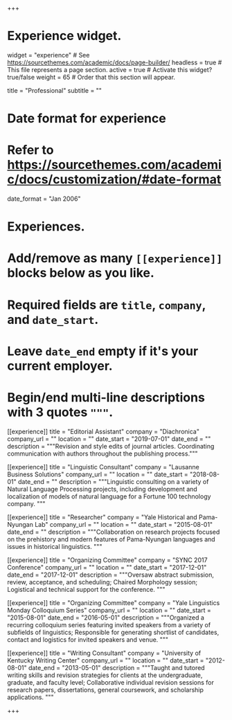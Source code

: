 +++
# Experience widget.
widget = "experience"  # See https://sourcethemes.com/academic/docs/page-builder/
headless = true  # This file represents a page section.
active = true  # Activate this widget? true/false
weight = 65  # Order that this section will appear.

title = "Professional"
subtitle = ""

# Date format for experience
#   Refer to https://sourcethemes.com/academic/docs/customization/#date-format
date_format = "Jan 2006"

# Experiences.
#   Add/remove as many `[[experience]]` blocks below as you like.
#   Required fields are `title`, `company`, and `date_start`.
#   Leave `date_end` empty if it's your current employer.
#   Begin/end multi-line descriptions with 3 quotes `"""`.
[[experience]]
  title = "Editorial Assistant"
  company = "Diachronica"
  company_url = ""
  location = ""
  date_start = "2019-07-01"
  date_end = ""
  description = """Revision and style edits of journal articles. Coordinating communication with authors throughout the publishing process."""

[[experience]]
  title = "Linguistic Consultant"
  company = "Lausanne Business Solutions"
  company_url = ""
  location = ""
  date_start = "2018-08-01"
  date_end = ""
  description = """Linguistic consulting on a variety of Natural Language Processing projects, including development and localization of models of natural language for a Fortune 100 technology company.
  """

[[experience]]
  title = "Researcher"
  company = "Yale Historical and Pama-Nyungan Lab"
  company_url = ""
  location = ""
  date_start = "2015-08-01"
  date_end = ""
  description = """Collaboration on research projects focused on the prehistory and modern features of Pama-Nyungan languages and issues in historical linguistics.
  """

[[experience]]
  title = "Organizing Committee"
  company = "SYNC 2017 Conference"
  company_url = ""
  location = ""
  date_start = "2017-12-01"
  date_end = "2017-12-01"
  description = """Oversaw abstract submission, review, acceptance, and scheduling; Chaired Morphology session; Logistical and technical support for the conference.
  """

[[experience]]
  title = "Organizing Committee"
  company = "Yale Linguistics Monday Colloquium Series"
  company_url = ""
  location = ""
  date_start = "2015-08-01"
  date_end = "2016-05-01"
  description = """Organized a recurring colloquium series featuring invited speakers from a
variety of subfields of linguistics; Responsible for generating shortlist of
candidates, contact and logistics for invited speakers and venue.
  """

[[experience]]
  title = "Writing Consultant"
  company = "University of Kentucky Writing Center"
  company_url = ""
  location = ""
  date_start = "2012-08-01"
  date_end = "2013-05-01"
  description = """Taught and tutored writing skills and revision strategies for clients at the
undergraduate, graduate, and faculty level; Collaborative individual revision
sessions for research papers, dissertations, general coursework, and scholarship
applications.
  """

+++
